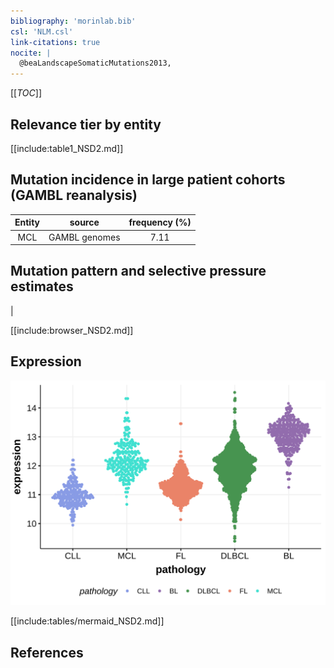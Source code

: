 ```yaml
---
bibliography: 'morinlab.bib'
csl: 'NLM.csl'
link-citations: true
nocite: |
  @beaLandscapeSomaticMutations2013, 
---
```

[[_TOC_]]


## Relevance tier by entity

[[include:table1_NSD2.md]]

## Mutation incidence in large patient cohorts (GAMBL reanalysis)

|Entity|source       |frequency (%)|
|:------:|:-------------:|:-------------:|
|MCL   |GAMBL genomes|7.11         |

## Mutation pattern and selective pressure estimates

|




[[include:browser_NSD2.md]]

## Expression
![](images/gene_expression/NSD2_by_pathology.svg)
<!-- ORIGIN: beaLandscapeSomaticMutations2013 -->
<!-- MCL: beaLandscapeSomaticMutations2013 -->

[[include:tables/mermaid_NSD2.md]]

## References

